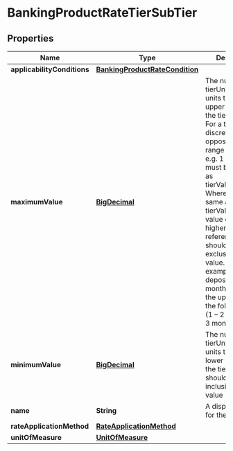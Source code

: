 

# BankingProductRateTierSubTier

## Properties

Name | Type | Description | Notes
------------ | ------------- | ------------- | -------------
**applicabilityConditions** | [**BankingProductRateCondition**](BankingProductRateCondition.md) |  |  [optional]
**maximumValue** | [**BigDecimal**](BigDecimal.md) | The number of tierUnitOfMeasure units that form the upper bound of the tier or band. For a tier with a discrete value (as opposed to a range of values e.g. 1 month) this must be the same as tierValueMinimum. Where this is the same as the tierValueMinimum value of the next-higher tier the referenced tier should be exclusive of this value. For example a term deposit of 2 months falls into the upper tier of the following tiers: (1 – 2 months, 2 – 3 months) | 
**minimumValue** | [**BigDecimal**](BigDecimal.md) | The number of tierUnitOfMeasure units that form the lower bound of the tier. The tier should be inclusive of this value | 
**name** | **String** | A display name for the tier | 
**rateApplicationMethod** | [**RateApplicationMethod**](RateApplicationMethod.md) |  |  [optional]
**unitOfMeasure** | [**UnitOfMeasure**](UnitOfMeasure.md) |  | 



